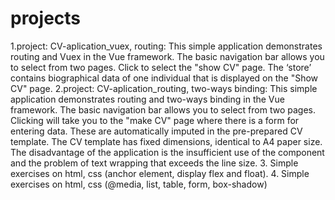# projects
1.project: CV-aplication_vuex, routing: This simple application demonstrates routing and Vuex in the Vue framework. The basic navigation bar allows you to select from two pages. Click to select the "show CV" page. The ‘store’ contains biographical data of one individual that is displayed on the "Show CV" page.
2.project: CV-aplication_routing, two-ways binding: This simple application demonstrates routing and two-ways binding in the Vue framework. The basic navigation bar allows you to select from two pages. Clicking will take you to the "make CV" page where there is a form for entering data. These are automatically imputed in the pre-prepared CV template. The CV template has fixed dimensions, identical to A4 paper size. The disadvantage of the application is the insufficient use of the component and the problem of text wrapping that exceeds the line size.
3. Simple exercises on html, css (anchor element, display flex and float).
4. Simple exercises on html, css (@media, list, table, form, box-shadow)
